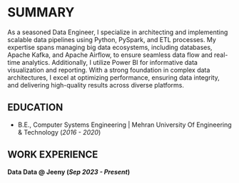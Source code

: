 # SUMMARY

As a seasoned Data Engineer, I specialize in architecting and implementing scalable data pipelines using Python, PySpark, and ETL processes. My expertise spans managing big data ecosystems, including databases, Apache Kafka, and Apache Airflow, to ensure seamless data flow and real-time analytics. Additionally, I utilize Power BI for informative data visualization and reporting. With a strong foundation in complex data architectures, I excel at optimizing performance, ensuring data integrity, and delivering high-quality results across diverse platforms.

## EDUCATION
- B.E., Computer Systems Engineering | Mehran University Of Engineering & Technology (_2016 - 2020_)

## WORK EXPERIENCE
**Data Data @ Jeeny (_Sep 2023 - Present_)**
